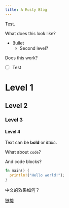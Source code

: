 ```yaml
---
title: A Rusty Blog
---
```


Test.

What does this look like?
* Bullet
  * Second level?

Does this work?
* [ ] Test

# Level 1
## Level 2
### Level 3
#### Level 4

Text can be **bold** or *italic*.

What about `code`?

And code blocks?
```rust
fn main() {
  println!("Hello world!");
}
```

中文的效果如何？

[链接](www.google.com)
